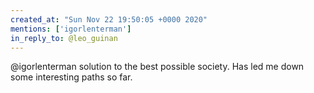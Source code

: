 ```yaml
---
created_at: "Sun Nov 22 19:50:05 +0000 2020"
mentions: ['igorlenterman']
in_reply_to: @leo_guinan
---
```


@igorlenterman solution to the best possible society. Has led me down some interesting paths so far.